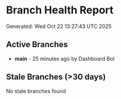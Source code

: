 # Branch Health Report
Generated: Wed Oct 22 13:27:43 UTC 2025

## Active Branches
- **main** - 25 minutes ago by Dashboard Bot

## Stale Branches (>30 days)
No stale branches found

